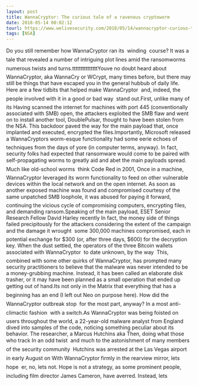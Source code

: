 ```yaml
---
layout: post
title: WannaCryptor: The curious tale of a ravenous cryptoworm
date: 2018-05-14 00:02:12
tourl: https://www.welivesecurity.com/2018/05/14/wannacryptor-curious-tale/
tags: [NSA]
---
```

Do you still remember how WannaCryptor ran its  winding  course? It was a tale that revealed a number of intriguing plot lines amid the ransomworms numerous twists and turns.tttttttttttttttYouve no doubt heard about WannaCryptor, aka WannaCry or WCrypt, many times before, but there may still be things that have escaped you in the general hubbub of daily life. Here are a few tidbits that helped make WannaCryptor  and, indeed, the people involved with it in a good or bad way  stand out.First, unlike many of its Having scanned the internet for machines with port 445 (conventionally associated with SMB) open, the attackers exploited the SMB flaw and went on to install another tool, DoublePulsar, thought to have been stolen from the NSA. This backdoor paved the way for the main payload that, once implanted and executed, encrypted the files.Importantly, Microsoft released a WannaCryptors worm-esque functionality had some eerie echoes of techniques from the days of yore (in computer terms, anyway). In fact, security folks had expected that ransomware would come to be paired with self-propagating worms to greatly aid and abet the main payloads spread. Much like old-school worms  think Code Red in 2001, Once in a machine, WannaCryptor leveraged its worm functionality to feed on other vulnerable devices within the local network and on the open internet. As soon as another exposed machine was found and compromised courtesy of the same unpatched SMB loophole, it was abused for paying it forward, continuing the vicious cycle of compromising computers, encrypting files, and demanding ransom.Speaking of the main payload, ESET Senior Research Fellow David Harley recently In fact, the money side of things failed precipitously for the attackers considering the extent of the campaign and the damage it wrought  some 300,000 machines compromised, each in potential exchange for $300 (or, after three days, $600) for the decryption key. When the dust settled, the operators of the three Bitcoin wallets associated with WannaCryptor  to date unknown, by the way  This, combined with some other quirks of WannaCryptor, has prompted many security practitioners to believe that the malware was never intended to be a money-grubbing machine. Instead, it has been called an elaborate disk trasher, or it may have been planned as a small operation that ended up getting out of hand.Its not only in the Matrix that everything that has a beginning has an end (I left out Neo on purpose here). How did the WannaCryptor outbreak stop  for the most part, anyway? In a most anti-climactic fashion  with a switch.As WannaCryptor was being foisted on users throughout the world, a 22-year-old malware analyst from England dived into samples of the code, noticing something peculiar about its behavior. The researcher, a Marcus Hutchins aka Then, doing what those who track In an odd twist  and much to the astonishment of many members of the security community  Hutchins was arrested at the Las Vegas airport in early August on With WannaCryptor firmly in the rearview mirror, lets hope  er, no, lets not. Hope is not a strategy, as some prominent people, including film director James Cameron, have averred. Instead, lets 